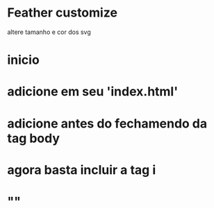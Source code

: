 # Feather customize

altere tamanho e cor dos svg

# inicio

# adicione em seu 'index.html'
<script src="./js/feather.js"></script>

# adicione antes do fechamendo da tag body
<script> new Feather() </script>

# agora basta incluir a tag i
# "<i feather-src="activity" color="blue" width="25" height="25"></i>"

